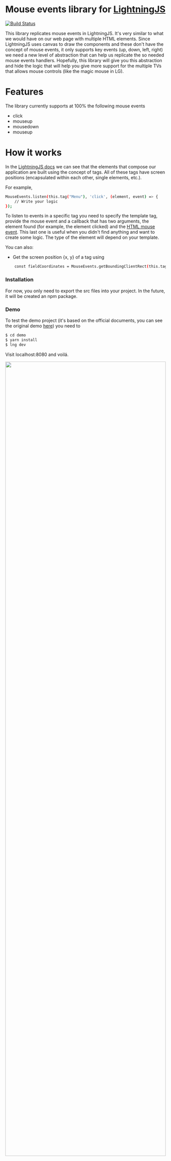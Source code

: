 # Mouse events library for [LightningJS](https://github.com/rdkcentral/Lightning)
[![Build Status](https://travis-ci.com/thealmarques/lightningjs-mouse-events.svg?branch=master)](https://travis-ci.com/thealmarques/lightningjs-mouse-events)

This library replicates mouse events in LightningJS. It's very similar to what we would have on our web page with multiple HTML elements. Since LightningJS uses canvas to draw the components and these don't have the concept of mouse events, it only supports key events (up, down, left, right) we need a new level of abstraction that can help us replicate the so needed mouse events handlers.
Hopefully, this library will give you this abstraction and hide the logic that will help you give more support for the multiple TVs that allows mouse controls (like the magic mouse in LG).

# Features

The library currently supports at 100% the following mouse events
  - click
  - mouseup
  - mousedown
  - mouseup

# How it works

In the [LightningJS docs](https://rdkcentral.github.io/Lightning/docs/introduction/introduction) we can see that the elements that compose our application are built using the concept of tags. All of these tags have screen positions (encapsulated within each other, single elements, etc.).

For example,
```sh
MouseEvents.listen(this.tag("Menu"), 'click', (element, event) => {
    // Write your logic
});
```
To listen to events in a specific tag you need to specify the template tag, provide the mouse event and a callback that has two arguments, the element found (for example, the element clicked) and the [HTML mouse event](https://www.w3schools.com/jsref/obj_mouseevent.asp). This last one is useful when you didn't find anything and want to create some logic. The type of the element will depend on your template.

You can also:
  - Get the screen position {x, y} of a tag using
```sh
    const fieldCoordinates = MouseEvents.getBoundingClientRect(this.tag("Field"));
```

### Installation

For now, you only need to export the src files into your project. In the future, it will be created an npm package.

### Demo

To test the demo project (it's based on the official documents, you can see the original demo [here](https://rdkcentral.github.io/Lightning/docs/gettingStarted/development-tictactoe)) you need to

```sh
$ cd demo
$ yarn install
$ lng dev
```

Visit localhost:8080 and voilá.

<img src="resources/demo.gif" height="80%" width="100%"/>

### Contributing

Want to contribute? Great! Pull requests and issues are welcome!

### Todos

 - Add more demos to test the capabilities of the library

License
----

MIT

**Open-source, Hell Yeah!**
